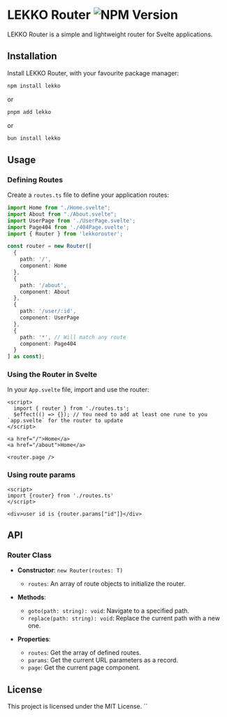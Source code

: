 # LEKKO Router ![NPM Version](https://img.shields.io/npm/v/lekko?style=plastic&link=https%3A%2F%2Fwww.npmjs.com%2Fpackage%2Flekko)

LEKKO Router is a simple and lightweight router for Svelte applications. 

## Installation

Install LEKKO Router, with your favourite package manager:

```bash
npm install lekko
```
or

```bash
pnpm add lekko
```

or

```bash
bun install lekko
```

## Usage

### Defining Routes

Create a `routes.ts` file to define your application routes:

```typescript
import Home from "./Home.svelte";
import About from "./About.svelte";
import UserPage from './UserPage.svelte';
import Page404 from './404Page.svelte';
import { Router } from 'lekkorouter';

const router = new Router([
  {
    path: '/',
    component: Home
  },
  {
    path: '/about',
    component: About
  },
  {
    path: '/user/:id',
    component: UserPage
  },
  {
    path: '*', // Will match any route
    component: Page404
  }
] as const);
```

### Using the Router in Svelte

In your `App.svelte` file, import and use the router:

```svelte
<script>
  import { router } from './routes.ts';
  $effect(() => {}); // You need to add at least one rune to you `app.svelte` for the router to update
</script>

<a href="/">Home</a>
<a href="/about">Home</a>

<router.page />
```

### Using route params

```svelte
<script>
import {router} from './routes.ts'
</script>

<div>user id is {router.params["id"]}</div>
```

## API

### Router Class

- **Constructor**: `new Router(routes: T)`
  - `routes`: An array of route objects to initialize the router.

- **Methods**:
  - `goto(path: string): void`: Navigate to a specified path.
  - `replace(path: string): void`: Replace the current path with a new one.

- **Properties**:
  - `routes`: Get the array of defined routes.
  - `params`: Get the current URL parameters as a record.
  - `page`: Get the current page component.

## License

This project is licensed under the MIT License.
``
